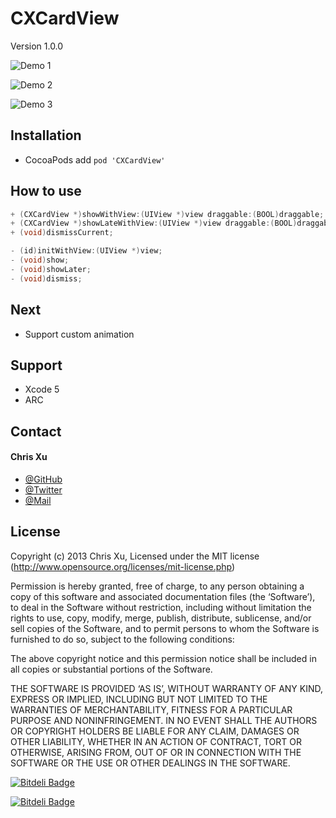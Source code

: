 CXCardView
==========
Version 1.0.0

![Demo 1](demo1.gif)

![Demo 2](demo2.gif)

![Demo 3](demo3.gif)

## Installation

* CocoaPods add `pod 'CXCardView'`


## How to use

```Objective-C
+ (CXCardView *)showWithView:(UIView *)view draggable:(BOOL)draggable;
+ (CXCardView *)showLateWithView:(UIView *)view draggable:(BOOL)draggable;
+ (void)dismissCurrent;
```

```Objective-C
- (id)initWithView:(UIView *)view;
- (void)show;
- (void)showLater;
- (void)dismiss;
```

## Next
 * Support custom animation

## Support
 * Xcode 5
 * ARC

## Contact
#### Chris Xu

 * [@GitHub](https://github.com/ChrisXu1221)
 * [@Twitter](https://twitter.com/taterctl)
 * [@Mail](mailto:taterctl@gmail.com)
 
## License
Copyright (c) 2013 Chris Xu, Licensed under the MIT license (http://www.opensource.org/licenses/mit-license.php)

Permission is hereby granted, free of charge, to any person obtaining a copy of this software and associated documentation files (the ‘Software’), to deal in the Software without restriction, including without limitation the rights to use, copy, modify, merge, publish, distribute, sublicense, and/or sell copies of the Software, and to permit persons to whom the Software is furnished to do so, subject to the following conditions:

The above copyright notice and this permission notice shall be included in all copies or substantial portions of the Software.

THE SOFTWARE IS PROVIDED ‘AS IS’, WITHOUT WARRANTY OF ANY KIND, EXPRESS OR IMPLIED, INCLUDING BUT NOT LIMITED TO THE WARRANTIES OF MERCHANTABILITY, FITNESS FOR A PARTICULAR PURPOSE AND NONINFRINGEMENT. IN NO EVENT SHALL THE AUTHORS OR COPYRIGHT HOLDERS BE LIABLE FOR ANY CLAIM, DAMAGES OR OTHER LIABILITY, WHETHER IN AN ACTION OF CONTRACT, TORT OR OTHERWISE, ARISING FROM, OUT OF OR IN CONNECTION WITH THE SOFTWARE OR THE USE OR OTHER DEALINGS IN THE SOFTWARE.

[![Bitdeli Badge](https://d2weczhvl823v0.cloudfront.net/ChrisXu1221/cxcardview/trend.png)](https://bitdeli.com/free "Bitdeli Badge")



[![Bitdeli Badge](https://d2weczhvl823v0.cloudfront.net/ChrisXu1221/cxcardview/trend.png)](https://bitdeli.com/free "Bitdeli Badge")

